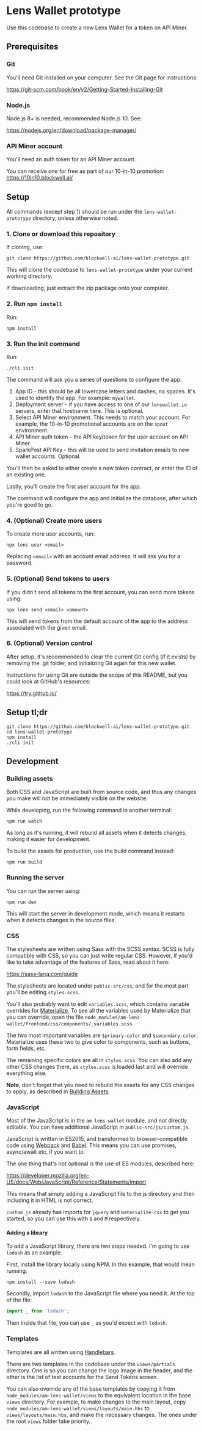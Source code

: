 # Lens Wallet prototype

Use this codebase to create a new Lens Wallet for a token on API Miner.

## Prerequisites

### Git

You'll need Git installed on your computer. See the Git page for instructions:

https://git-scm.com/book/en/v2/Getting-Started-Installing-Git

### Node.js

Node.js 8+ is needed, recommended Node.js 10. See:

https://nodejs.org/en/download/package-manager/

### API Miner account

You'll need an auth token for an API Miner account.

You can receive one for free as part of our 10-in-10 promotion:
https://10in10.blockwell.ai/

## Setup

All commands (except step 1) should be run under the `lens-wallet-prototype`
directory, unless otherwise noted.

### 1. Clone or download this repository

If cloning, use:

```
git clone https://github.com/blockwell-ai/lens-wallet-prototype.git
```

This will clone the codebase to `lens-wallet-prototype` under your current
working directory.

If downloading, just extract the zip package onto your computer.

### 2. Run `npm install`

Run:

```
npm install
```

### 3. Run the init command

Run:

```
./cli init
```

The command will ask you a series of questions to configure the app:

1. App ID - this should be all lowercase letters and dashes, no spaces. It's used
to identify the app. For example: `mywallet`.
2. Deployment server - if you have access to one of our `lenswallet.io` servers, enter
that hostname here. This is optional.
3. Select API Miner environment. This needs to match your account. For example, the
10-in-10 promotional accounts are on the `spout` environment.
4. API Miner auth token - the API key/token for the user account on API Miner.
5. SparkPost API Key - this will be used to send invitation emails to new wallet
accounts. Optional.

You'll then be asked to either create a new token contract, or enter the ID
of an existing one.

Lastly, you'll create the first user account for the app.

The command will configure the app and initialize the database, after which
you're good to go.

### 4. (Optional) Create more users

To create more user accounts, run:

```
npx lens user <email>
```

Replacing `<email>` with an account email address. It will ask you for a
password.

### 5. (Optional) Send tokens to users

If you didn't send all tokens to the first account, you can send more tokens
using:

```
npx lens send <email> <amount>
```

This will send tokens from the default account of the app to the address
associated with the given email.

### 6. (Optional) Version control

After setup, it's recommended to clear the current Git config (if it exists)
by removing the .git folder, and initializing Git again for this new wallet.

Instructions for using Git are outside the scope of this README, but you could
look at GitHub's resources:

https://try.github.io/

## Setup tl;dr

```
git clone https://github.com/blockwell-ai/lens-wallet-prototype.git
cd lens-wallet-prototype
npm install
./cli init
```

## Development

### Building assets

Both CSS and JavaScript are built from source code, and thus any changes you
make will not be immediately visible on the website.

While developing, run the following command in another terminal:

```
npm run watch
```

As long as it's running, it will rebuild all assets when it detects changes,
making it easier for development.

To build the assets for production, use the build command instead:

```
npm run build
```

### Running the server

You can run the server using:

```
npm run dev
```

This will start the server in development mode, which means it restarts when
it detects changes in the source files.

### CSS

The stylesheets are written using Sass with the SCSS syntax. SCSS is fully
compatible with CSS, so you can just write regular CSS. However, if you'd like
to take advantage of the features of Sass, read about it here:

https://sass-lang.com/guide

The stylesheets are located under `public-src/css`, and for the most part
you'll be editing `styles.scss`.

You'll also probably want to edit `variables.scss`, which contains variable
overrides for [Materialize](https://materializecss.com/). To see all the
variables used by Materialize that you can override, open the file
`node_modules/am-lens-wallet/frontend/css/components/_variables.scss`.

The two most important variables are `$primary-color` and `$secondary-color`.
Materialize uses these two to give color to components, such as buttons,
form fields, etc.

The remaining specific colors are all in `styles.scss`. You can also add
any other CSS changes there, as `styles.scss` is loaded last and will override
everything else.

**Note**, don't forget that you need to rebuild the assets for any CSS changes
to apply, as described in [Building Assets](#building-assets).

### JavaScript

Most of the JavaScript is in the `am-lens-wallet` module, and not directly
editable. You can have additional JavaScript in `public-src/js/custom.js`.

JavaScript is written in ES2015, and transformed to browser-compatible code 
using [Webpack](https://webpack.js.org/) and [Babel](https://babeljs.io/).
This means you can use promises, async/await etc, if you want to.

The one thing that's not optional is the use of ES modules, described here:

https://developer.mozilla.org/en-US/docs/Web/JavaScript/Reference/Statements/import

This means that simply adding a JavaScript file to the js directory and then
including it in HTML is not correct.

`custom.js` already has imports for `jquery` and `materialize-css` to get
you started, so you can use this with `$` and `M` respectively.

#### Adding a library

To add a JavaScript library, there are two steps needed. I'm going to use
`lodash` as an example.

First, install the library locally using NPM. In this example, that would mean
running:

```
npm install --save lodash
``` 

Secondly, import `lodash` to the JavaScript file where you need it. At the top
of the file:

```javascript
import _ from 'lodash';
```

Then inside that file, you can use `_` as you'd expect with `lodash`.

### Templates

Templates are all written using [Handlebars](https://handlebarsjs.com/).

There are two templates in the codebase under the `views/partials` directory.
One is so you can change the logo image in the header, and the other is the
list of test accounts for the Send Tokens screen.

You can also override any of the base templates by copying it from
`node_modules/am-lens-wallet/views` to the equivalent location in the base
`views` directory. For example, to make changes to the main layout, copy
`node_modules/am-lens-wallet/views/layouts/main.hbs` to 
`views/layouts/main.hbs`, and make the necessary changes. The ones under the
root `views` folder take priority.
